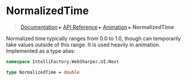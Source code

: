 # NormalizedTime
> [Documentation](../README.md) ▸ [API Reference](API.md) ▸ [Animation](Animation.md) ▸ **NormalizedTime**

Normalized time typically ranges from 0.0 to 1.0, though can
temporarily take values outside of this range.  It is used heavily
in animation.  Implemented as a type alias:

```fsharp
namespace IntelliFactory.WebSharper.UI.Next

type NormalizedTime = double
```
